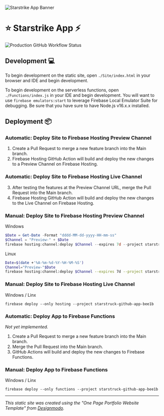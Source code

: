 ![Starstrike App Banner](/README/banner.png "Starstrike App Banner")

# ⭐ Starstrike App ⚡

![Production GitHub Workflow Status](https://github.com/joshkautz/Starstrike-App/actions/workflows/firebase-hosting-merge.yml/badge.svg "Production GitHub Workflow Status")

## Development 💻

To begin development on the static site, open `./Site/index.html` in your browser and IDE and begin development.

To begin development on the serverless functions, open `./Functions/index.js` in your IDE and begin development. You will want to use `firebase emulators:start` to leverage Firebase Local Emulator Suite for debugging. Be sure that you have sure to have Node.js v16.x.x installed.

## Deployment 📦

### Automatic: Deploy Site to Firebase Hosting Preview Channel

1. Create a Pull Request to merge a new feature branch into the Main branch.
2. Firebase Hosting GitHub Action will build and deploy the new changes to a Preview Channel on Firebase Hosting.

### Automatic: Deploy Site to Firebase Hosting Live Channel

3. After testing the features at the Preview Channel URL, merge the Pull Request into the Main branch.
4. Firebase Hosting GitHub Action will build and deploy the new changes to the Live Channel on Firebase Hosting.

### Manual: Deploy Site to Firebase Hosting Preview Channel

Windows

```PowerShell
$Date = Get-Date -Format "dddd-MM-dd-yyyy-HH-mm-ss"
$Channel = "Preview-" + $Date
firebase hosting:channel:deploy $Channel --expires 7d --project starstruck-github-app-bee1b
```

Linux

```Bash
Date=$(date +'%A-%m-%d-%Y-%H-%M-%S')
Channel="Preview-"$Date
firebase hosting:channel:deploy $Channel --expires 7d --project starstruck-github-app-bee1b
```

### Manual: Deploy Site to Firebase Hosting Live Channel

Windows / Linx

```
firebase deploy --only hosting --project starstruck-github-app-bee1b
```

### Automatic: Deploy App to Firebase Functions

_Not yet implemented._

1. Create a Pull Request to merge a new feature branch into the Main branch.
2. Merge the Pull Request into the Main branch.
3. GitHub Actions will build and deploy the new changes to Firebase Functions.

### Manual: Deploy App to Firebase Functions

Windows / Linx

```
firebase deploy --only functions --project starstruck-github-app-bee1b
```

<hr>

_This static site was created using the "One Page Portfolio Website Template" from [Designmodo](https://github.com/designmodo/html-website-templates)._
